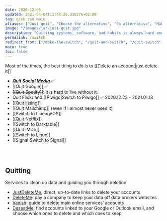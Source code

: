 ```yaml
---
date: 2020-12-05
updated: 2021-04-04T11:44:26.316276+02:00
tag: geek zen main
aliases: ["Just quit", "Choose the alternative", "Go alternative", "Make the switch"]
image: "/images/jar/just-quit.jpg"
description: "Quitting systems, software, bad habits is always hard and often painful. Nevertheless, if it's for the best, it's worth it. Below some of the things I'm quitting."
permalink: /switch
redirect_from: ["/make-the-switch", "/quit-and-switch", "/quit-switch", "/choose-the-alternative", "/alternative-software", "/alternative"]
main: true
toc: false
---
```

<div class="blue box">
	Most of the times, the best thing to do is to [[Delete an account|just delete it]]
</div>

- [**<cite>Quit Social Media</cite>**](https://quitsocialmedia.club) ✅
- [[Quit Google]] ✅
- ~~[[Quit Spotify]]~~: it is hard to live without it.
- Quit Flickr and [[Piwigo|Switch to Piwigo]] ✅ 2020.12.23 - 2021.01.18
- [[Quit listing]]
- [[Quit Mailchimp]] (even if I almost never used it)
- [[Switch to LineageOS]]
- [[Quit Netflix]]
- [[Switch to Darktable]]
- [[Quit IMDb]]
- [[Switch to Linux]]
- [[Signal|Switch to Signal]]

<br>
<br>

## Quitting

Services to clean up data and guiding you through deletion

- [JustDeleteMe](https://justdeleteme.xyz/ "JustDeleteMe"), direct, up-to-date links to delete your accounts
- [DeleteMe](https://joindeleteme.com "DeleteMe"): pay a company to keep your data off data brokers websites
- [Vanish](https://vanishlist.ml/ "Vanish"): guide to delete main online services’ accounts
- [DeseatMe](https://www.deseat.me/ "DeseatMe"): find accounts linked to your Google or Outlook email, and choose which ones to delete and which ones to keep
